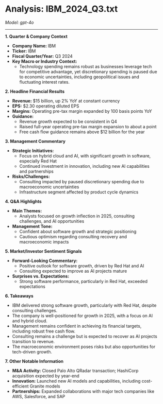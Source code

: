 # Analysis: IBM_2024_Q3.txt

*Model: gpt-4o*

---

**1. Quarter & Company Context**
- **Company Name:** IBM
- **Ticker:** IBM
- **Fiscal Quarter/Year:** Q3 2024
- **Key Macro or Industry Context:**
  - Technology spending remains robust as businesses leverage tech for competitive advantage, yet discretionary spending is paused due to economic uncertainties, including geopolitical issues and fluctuating interest rates.

**2. Headline Financial Results**
- **Revenue:** $15 billion, up 2% YoY at constant currency
- **EPS:** $2.30 operating diluted EPS
- **Margins:** Operating pre-tax margin expanded by 100 basis points YoY
- **Guidance:**
  - Revenue growth expected to be consistent in Q4
  - Raised full-year operating pre-tax margin expansion to about a point
  - Free cash flow guidance remains above $12 billion for the year

**3. Management Commentary**
- **Strategic Initiatives:**
  - Focus on hybrid cloud and AI, with significant growth in software, especially Red Hat
  - Continued investment in innovation, including new AI capabilities and partnerships
- **Risks/Challenges:**
  - Consulting impacted by paused discretionary spending due to macroeconomic uncertainties
  - Infrastructure segment affected by product cycle dynamics

**4. Q&A Highlights**
- **Main Themes:**
  - Analysts focused on growth inflection in 2025, consulting challenges, and AI opportunities
- **Management Tone:**
  - Confident about software growth and strategic positioning
  - Cautious optimism regarding consulting recovery and macroeconomic impacts

**5. Market/Investor Sentiment Signals**
- **Forward-Looking Commentary:**
  - Positive outlook for software growth, driven by Red Hat and AI
  - Consulting expected to improve as AI projects mature
- **Surprises vs. Expectations:**
  - Strong software performance, particularly in Red Hat, exceeded expectations

**6. Takeaways**
- IBM delivered strong software growth, particularly with Red Hat, despite consulting challenges.
- The company is well-positioned for growth in 2025, with a focus on AI and hybrid cloud.
- Management remains confident in achieving its financial targets, including robust free cash flow.
- Consulting remains a challenge but is expected to recover as AI projects transition to revenue.
- The macroeconomic environment poses risks but also opportunities for tech-driven growth.

**7. Other Notable Information**
- **M&A Activity:** Closed Palo Alto QRadar transaction; HashiCorp acquisition expected by year-end
- **Innovation:** Launched new AI models and capabilities, including cost-efficient Granite models
- **Partnerships:** Expanded collaborations with major tech companies like AWS, Salesforce, and SAP